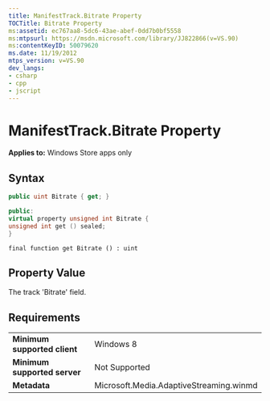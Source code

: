 ```yaml
---
title: ManifestTrack.Bitrate Property
TOCTitle: Bitrate Property
ms:assetid: ec767aa8-5dc6-43ae-abef-0dd7b0bf5558
ms:mtpsurl: https://msdn.microsoft.com/library/JJ822866(v=VS.90)
ms:contentKeyID: 50079620
ms.date: 11/19/2012
mtps_version: v=VS.90
dev_langs:
- csharp
- cpp
- jscript
---
```


# ManifestTrack.Bitrate Property

**Applies to:** Windows Store apps only

## Syntax

```csharp
public uint Bitrate { get; }
```

```cpp
public:
virtual property unsigned int Bitrate {
unsigned int get () sealed;
}
```

```jscript
final function get Bitrate () : uint
```

## Property Value

The track 'Bitrate' field.

## Requirements

|||
|--- |--- |
|**Minimum supported client**|Windows 8|
|**Minimum supported server**|Not Supported|
|**Metadata**|Microsoft.Media.AdaptiveStreaming.winmd|
